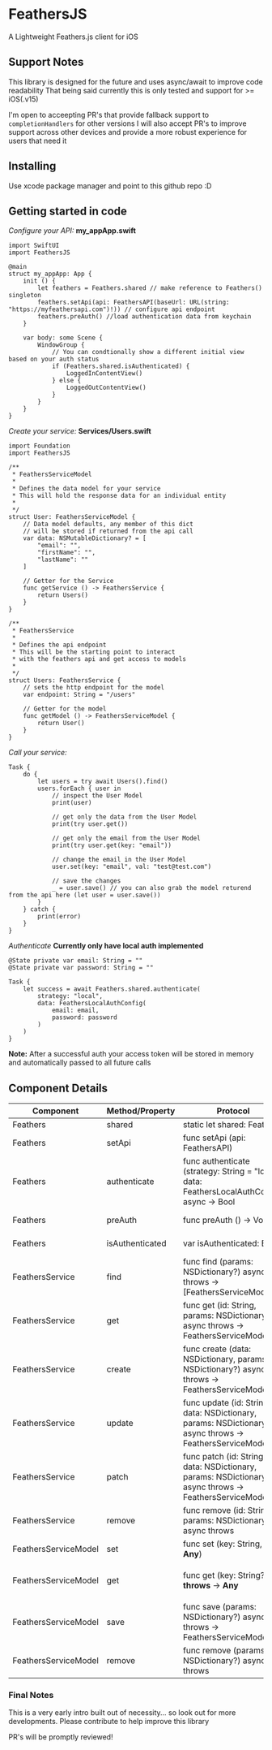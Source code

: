 # FeathersJS

A Lightweight Feathers.js client for iOS

## Support Notes
This library is designed for the future and uses async/await to improve code readability
That being said currently this is only tested and support for >= iOS(.v15)

I'm open to acceepting PR's that provide fallback support to `completionHandlers` for other versions
I will also accept PR's to improve support across other devices and provide a more robust experience for users that need it

## Installing
Use xcode package manager and point to this github repo :D

## Getting started in code

*Configure your API:*
__my_appApp.swift__
```
import SwiftUI
import FeathersJS

@main
struct my_appApp: App {
    init () {
        let feathers = Feathers.shared // make reference to Feathers() singleton
        feathers.setApi(api: FeathersAPI(baseUrl: URL(string: "https://myfeathersapi.com")!)) // configure api endpoint
        feathers.preAuth() //load authentication data from keychain
    }
    
    var body: some Scene {
        WindowGroup {
            // You can condtionally show a different initial view based on your auth status
            if (Feathers.shared.isAuthenticated) {
                LoggedInContentView()
            } else {
                LoggedOutContentView()
            }
        }
    }
}

```

*Create your service:*
__Services/Users.swift__
```
import Foundation
import FeathersJS

/**
 * FeathersServiceModel
 *
 * Defines the data model for your service
 * This will hold the response data for an individual entity
 *
 */
struct User: FeathersServiceModel {    
    // Data model defaults, any member of this dict
    // will be stored if returned from the api call
    var data: NSMutableDictionary? = [
        "email": "",
        "firstName": "",
        "lastName": ""
    ]
    
    // Getter for the Service
    func getService () -> FeathersService {
        return Users()
    }
}

/**
 * FeathersService
 *
 * Defines the api endpoint
 * This will be the starting point to interact
 * with the feathers api and get access to models
 *
 */
struct Users: FeathersService {  
    // sets the http endpoint for the model
    var endpoint: String = "/users"
    
    // Getter for the model
    func getModel () -> FeathersServiceModel {
        return User()
    }
}
```

*Call your service:*
```
Task {
    do {
        let users = try await Users().find()
        users.forEach { user in 
            // inspect the User Model
            print(user)
            
            // get only the data from the User Model
            print(try user.get())
            
            // get only the email from the User Model
            print(try user.get(key: "email"))
            
            // change the email in the User Model
            user.set(key: "email", val: "test@test.com")
            
            // save the changes
            _ = user.save() // you can also grab the model returend from the api here (let user = user.save())
        }
    } catch {
        print(error)
    }
}
```

*Authenticate*
__Currently only have local auth implemented__
```
@State private var email: String = ""
@State private var password: String = ""

Task {
    let success = await Feathers.shared.authenticate(
        strategy: "local",
        data: FeathersLocalAuthConfig(
            email: email,
            password: password
        )
    )
}
```
__Note:__ After a successful auth your access token will be stored in memory and automatically passed to all future calls


## Component Details

| Component | Method/Property | Protocol | Description |
|--|--|--|--|
| Feathers | shared | static let shared: Feathers | Singleton access of the Feathers class
| Feathers | setApi | func setApi (api: FeathersAPI) | Initialize your api endpoint
| Feathers | authenticate | func authenticate (strategy: String = "local", data: FeathersLocalAuthConfig) async -> Bool | Call authentication service w/ config
| Feathers | preAuth | func preAuth () -> Void | Load Authentication from keychain if it exists
| Feathers | isAuthenticated | var isAuthenticated: Bool | A computed property of current authentication status
| FeathersService | find | func find (params: NSDictionary?) async throws -> [FeathersServiceModel] | Perform a GET request to `/:self.endpoint`
| FeathersService | get | func get (id: String, params: NSDictionary?) async throws -> FeathersServiceModel | Perform a GET request to `/:self.endpoint/:id`
| FeathersService | create | func create (data: NSDictionary, params: NSDictionary?) async throws -> FeathersServiceModel | Perform a POST request to `/:self.endpoint` with `data` in the request body
| FeathersService | update | func update (id: String, data: NSDictionary, params: NSDictionary?) async throws -> FeathersServiceModel | Perform a PUT request to `/:self.endpoint/:id` with `data` in the request body
| FeathersService | patch | func patch (id: String, data: NSDictionary, params: NSDictionary?) async throws -> FeathersServiceModel | Perform a PATCH request to `/:self.endpoint/:id` with `data` in the request body
| FeathersService | remove | func remove (id: String, params: NSDictionary?) async throws | Perform a DELETE request to `/:self.endpoint/:id`
| FeathersServiceModel | set | func set (key: String, val: **Any**) | Sets `self.data[key] = val`
| FeathersServiceModel | get | func get (key: String?) **throws** -> **Any** | If :key is passed, return key or `throw FeathersServiceModelError.invalidKey` if it doesn't exist. If `key` is **nil** return `self.data`
| FeathersServiceModel | save | func save (params: NSDictionary?) async throws -> FeathersServiceModel | Call `self.service.patch(id: self._id!, data: self.get(), params: params)`
| FeathersServiceModel | remove | func remove (params: NSDictionary?) async throws | Call `self.service.remove(id: self._id!, params: params)`


### Final Notes
This is a very early intro built out of necessity... so look out for more developments. Please contribute to help improve this library

PR's will be promptly reviewed!

